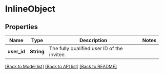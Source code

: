 # InlineObject

## Properties

Name | Type | Description | Notes
------------ | ------------- | ------------- | -------------
**user_id** | **String** | The fully qualified user ID of the invitee. | 

[[Back to Model list]](../README.md#documentation-for-models) [[Back to API list]](../README.md#documentation-for-api-endpoints) [[Back to README]](../README.md)


